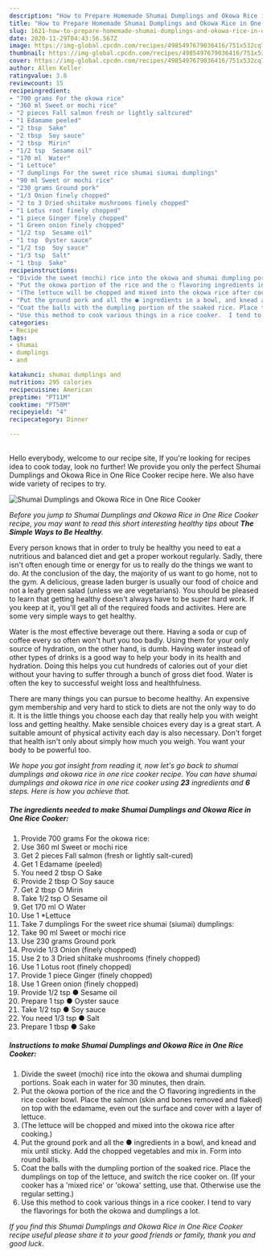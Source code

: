 ```yaml
---
description: "How to Prepare Homemade Shumai Dumplings and Okowa Rice in One Rice Cooker"
title: "How to Prepare Homemade Shumai Dumplings and Okowa Rice in One Rice Cooker"
slug: 1621-how-to-prepare-homemade-shumai-dumplings-and-okowa-rice-in-one-rice-cooker
date: 2020-11-29T04:43:56.567Z
image: https://img-global.cpcdn.com/recipes/4985497679036416/751x532cq70/shumai-dumplings-and-okowa-rice-in-one-rice-cooker-recipe-main-photo.jpg
thumbnail: https://img-global.cpcdn.com/recipes/4985497679036416/751x532cq70/shumai-dumplings-and-okowa-rice-in-one-rice-cooker-recipe-main-photo.jpg
cover: https://img-global.cpcdn.com/recipes/4985497679036416/751x532cq70/shumai-dumplings-and-okowa-rice-in-one-rice-cooker-recipe-main-photo.jpg
author: Allen Keller
ratingvalue: 3.8
reviewcount: 15
recipeingredient:
- "700 grams For the okowa rice"
- "360 ml Sweet or mochi rice"
- "2 pieces Fall salmon fresh or lightly saltcured"
- "1 Edamame peeled"
- "2 tbsp  Sake"
- "2 tbsp  Soy sauce"
- "2 tbsp  Mirin"
- "1/2 tsp  Sesame oil"
- "170 ml  Water"
- "1 Lettuce"
- "7 dumplings For the sweet rice shumai siumai dumplings"
- "90 ml Sweet or mochi rice"
- "230 grams Ground pork"
- "1/3 Onion finely chopped"
- "2 to 3 Dried shiitake mushrooms finely chopped"
- "1 Lotus root finely chopped"
- "1 piece Ginger finely chopped"
- "1 Green onion finely chopped"
- "1/2 tsp  Sesame oil"
- "1 tsp  Oyster sauce"
- "1/2 tsp  Soy sauce"
- "1/3 tsp  Salt"
- "1 tbsp  Sake"
recipeinstructions:
- "Divide the sweet (mochi) rice into the okowa and shumai dumpling portions. Soak each in water for 30 minutes, then drain."
- "Put the okowa portion of the rice and the ○ flavoring ingredients in the rice cooker bowl. Place the salmon (skin and bones removed and flaked) on top with the edamame, even out the surface and cover with a layer of lettuce."
- "(The lettuce will be chopped and mixed into the okowa rice after cooking.)"
- "Put the ground pork and all the ● ingredients in a bowl, and knead and mix until sticky. Add the chopped vegetables and mix in. Form into round balls."
- "Coat the balls with the dumpling portion of the soaked rice. Place the dumplings on top of the lettuce, and switch the rice cooker on. (If your cooker has a &#39;mixed rice&#39; or &#39;okowa&#39; setting, use that. Otherwise use the regular setting.)"
- "Use this method to cook various things in a rice cooker.  I tend to vary the flavorings for both the okowa and dumplings a lot."
categories:
- Recipe
tags:
- shumai
- dumplings
- and

katakunci: shumai dumplings and 
nutrition: 295 calories
recipecuisine: American
preptime: "PT11M"
cooktime: "PT50M"
recipeyield: "4"
recipecategory: Dinner

---
```

<br>
Hello everybody, welcome to our recipe site, If you're looking for recipes idea to cook today, look no further! We provide you only the perfect Shumai Dumplings and Okowa Rice in One Rice Cooker recipe here. We also have wide variety of recipes to try.
<br>


![Shumai Dumplings and Okowa Rice in One Rice Cooker](https://img-global.cpcdn.com/recipes/4985497679036416/751x532cq70/shumai-dumplings-and-okowa-rice-in-one-rice-cooker-recipe-main-photo.jpg)

<i>Before you jump to Shumai Dumplings and Okowa Rice in One Rice Cooker recipe, you may want to read this short interesting healthy tips about <strong>The Simple Ways to Be Healthy</strong>.</i>

Every person knows that in order to truly be healthy you need to eat a nutritious and balanced diet and get a proper workout regularly. Sadly, there isn't often enough time or energy for us to really do the things we want to do. At the conclusion of the day, the majority of us want to go home, not to the gym. A delicious, grease laden burger is usually our food of choice and not a leafy green salad (unless we are vegetarians). You should be pleased to learn that getting healthy doesn't always have to be super hard work. If you keep at it, you'll get all of the required foods and activites. Here are some very simple ways to get healthy.

Water is the most effective beverage out there. Having a soda or cup of coffee every so often won't hurt you too badly. Using them for your only source of hydration, on the other hand, is dumb. Having water instead of other types of drinks is a good way to help your body in its health and hydration. Doing this helps you cut hundreds of calories out of your diet without your having to suffer through a bunch of gross diet food. Water is often the key to successful weight loss and healthfulness.

There are many things you can pursue to become healthy. An expensive gym membership and very hard to stick to diets are not the only way to do it. It is the little things you choose each day that really help you with weight loss and getting healthy. Make sensible choices every day is a great start. A suitable amount of physical activity each day is also necessary. Don't forget that health isn't only about simply how much you weigh. You want your body to be powerful too. 


<i>We hope you got insight from reading it, now let's go back to shumai dumplings and okowa rice in one rice cooker recipe. You can have shumai dumplings and okowa rice in one rice cooker using <strong>23</strong> ingredients and <strong>6</strong> steps. Here is how you achieve that.
</i>

##### The ingredients needed to make Shumai Dumplings and Okowa Rice in One Rice Cooker:

1. Provide 700 grams For the okowa rice:
1. Use 360 ml Sweet or mochi rice
1. Get 2 pieces Fall salmon (fresh or lightly salt-cured)
1. Get 1 Edamame (peeled)
1. You need 2 tbsp ○ Sake
1. Provide 2 tbsp ○ Soy sauce
1. Get 2 tbsp ○ Mirin
1. Take 1/2 tsp ○ Sesame oil
1. Get 170 ml ○ Water
1. Use 1 *Lettuce
1. Take 7 dumplings For the sweet rice shumai (siumai) dumplings:
1. Take 90 ml Sweet or mochi rice
1. Use 230 grams Ground pork
1. Provide 1/3 Onion (finely chopped)
1. Use 2 to 3 Dried shiitake mushrooms (finely chopped)
1. Use 1 Lotus root (finely chopped)
1. Provide 1 piece Ginger (finely chopped)
1. Use 1 Green onion (finely chopped)
1. Provide 1/2 tsp ● Sesame oil
1. Prepare 1 tsp ● Oyster sauce
1. Take 1/2 tsp ● Soy sauce
1. You need 1/3 tsp ● Salt
1. Prepare 1 tbsp ● Sake


##### Instructions to make Shumai Dumplings and Okowa Rice in One Rice Cooker:

1. Divide the sweet (mochi) rice into the okowa and shumai dumpling portions. Soak each in water for 30 minutes, then drain.
1. Put the okowa portion of the rice and the ○ flavoring ingredients in the rice cooker bowl. Place the salmon (skin and bones removed and flaked) on top with the edamame, even out the surface and cover with a layer of lettuce.
1. (The lettuce will be chopped and mixed into the okowa rice after cooking.)
1. Put the ground pork and all the ● ingredients in a bowl, and knead and mix until sticky. Add the chopped vegetables and mix in. Form into round balls.
1. Coat the balls with the dumpling portion of the soaked rice. Place the dumplings on top of the lettuce, and switch the rice cooker on. (If your cooker has a &#39;mixed rice&#39; or &#39;okowa&#39; setting, use that. Otherwise use the regular setting.)
1. Use this method to cook various things in a rice cooker.  I tend to vary the flavorings for both the okowa and dumplings a lot.


<i>If you find this Shumai Dumplings and Okowa Rice in One Rice Cooker recipe useful please share it to your good friends or family, thank you and good luck.</i>

